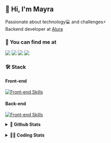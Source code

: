 ## 👋 Hi, I'm Mayra

Passionate about technology💻 and challenges⚡  
Backend developer at [Alura](https://www.alura.com.br)   

### 💬 You can find me at

<a href="https://mayra.dev" target="_blank" rel="noopener"><img src="https://img.shields.io/badge/-mayra.dev-005FED?style=flat&logo=Google-chrome&logoColor=white"/></a>
<a href="https://linkedin.com/in/mayraamaral" target="_blank" rel="noopener"><img src="https://img.shields.io/badge/-/mayraamaral-0077B5?style=flat&logo=Linkedin&logoColor=white"/></a>
<a href="mailto:mayra@mayra.dev" target="_blank" rel="noopener"><img src="https://img.shields.io/badge/-mayra@mayra.dev-D14836?style=flat&logo=Gmail&logoColor=white"/></a>
<a href="" target="_blank" rel="noopener"><img src="https://img.shields.io/badge/-mayraamaral-7289DA?style=flat&logo=Discord&logoColor=white"/></a>

### 🛠️ Stack
#### Front-end

[![Front-end Skills](https://skillicons.dev/icons?i=react,next,angular,redux,styledcomponents,html,css,sass,js,ts,figma)](https://skillicons.dev)
#### Back-end

[![Front-end Skills](https://skillicons.dev/icons?i=java,spring,hibernate,aws,idea,postgres,mysql,git,linux,bash,nodejs,docker,kubernetes,jenkins)](https://skillicons.dev)


<details>
    <summary><strong>📌 Github Stats</strong></summary>
    <br />
    <div align="center">
        <table>
      <td><img height="160em" src="https://github-readme-stats.vercel.app/api?username=mayraamaral&show_icons=true&theme=algolia&hide_border=true&hide=stars&count_private=true" alt="Readme stats"></td>
      <td><img height="160em" src="https://github-readme-stats.vercel.app/api/top-langs/?username=mayraamaral&&layout=compact&&theme=algolia&hide_border=true&langs_count=6" alt="Language stats"></td>
       </table>
  </div> 
    

  <p align="center">
    <img src="https://github-readme-streak-stats.herokuapp.com?user=mayraamaral&theme=dark&hide_border=true&date_format=j%20M%5B%20Y%5D&locale=pt-br&background=050F2C&ring=0195DD&fire=23AA7D&currStreakLabel=23AA7D" alt="Streak stats">
  </p> 
</details>

<br />

<details>
  <summary><strong>👩‍💻 Coding Stats</strong></summary>
  <br />
  
  <!--START_SECTION:waka-->
![Code Time](http://img.shields.io/badge/Code%20Time-797%20hrs%2018%20mins-blue)

**🐱 My GitHub Data** 

> 📦 640.7 kB Used in GitHub's Storage 
 > 
> 🏆 426 Contributions in the Year 2025
 > 
> 🚫 Not Opted to Hire
 > 
> 📜 64 Public Repositories 
 > 
> 🔑 35 Private Repositories 
 > 
**I'm an Early 🐤** 

```text
🌞 Morning                22169 commits       ██████░░░░░░░░░░░░░░░░░░░   23.39 % 
🌆 Daytime                54957 commits       ██████████████░░░░░░░░░░░   57.97 % 
🌃 Evening                17387 commits       █████░░░░░░░░░░░░░░░░░░░░   18.34 % 
🌙 Night                  283 commits         ░░░░░░░░░░░░░░░░░░░░░░░░░   00.30 % 
```
📅 **I'm Most Productive on Wednesday** 

```text
Monday                   19783 commits       █████░░░░░░░░░░░░░░░░░░░░   20.87 % 
Tuesday                  13928 commits       ████░░░░░░░░░░░░░░░░░░░░░   14.69 % 
Wednesday                24080 commits       ██████░░░░░░░░░░░░░░░░░░░   25.40 % 
Thursday                 18830 commits       █████░░░░░░░░░░░░░░░░░░░░   19.86 % 
Friday                   17424 commits       █████░░░░░░░░░░░░░░░░░░░░   18.38 % 
Saturday                 311 commits         ░░░░░░░░░░░░░░░░░░░░░░░░░   00.33 % 
Sunday                   440 commits         ░░░░░░░░░░░░░░░░░░░░░░░░░   00.46 % 
```


📊 **This Week I Spent My Time On** 

```text
🕑︎ Time Zone: America/Sao_Paulo

💬 Programming Languages: 
TypeScript               12 hrs 2 mins       █████████████████████░░░░   85.32 % 
Java                     1 hr 13 mins        ██░░░░░░░░░░░░░░░░░░░░░░░   08.73 % 
Bash                     28 mins             █░░░░░░░░░░░░░░░░░░░░░░░░   03.40 % 
Other                    9 mins              ░░░░░░░░░░░░░░░░░░░░░░░░░   01.07 % 
JavaScript               4 mins              ░░░░░░░░░░░░░░░░░░░░░░░░░   00.55 % 

🔥 Editors: 
VS Code                  12 hrs 47 mins      ███████████████████████░░   90.59 % 
IntelliJ IDEA            1 hr 18 mins        ██░░░░░░░░░░░░░░░░░░░░░░░   09.29 % 
Unknown Editor           1 min               ░░░░░░░░░░░░░░░░░░░░░░░░░   00.12 % 

💻 Operating System: 
Linux                    14 hrs 6 mins       █████████████████████████   100.00 % 
```

**I Mostly Code in Java** 

```text
Java                     125 repos           ███████░░░░░░░░░░░░░░░░░░   29.00 % 
JavaScript               98 repos            ██████░░░░░░░░░░░░░░░░░░░   22.74 % 
TypeScript               81 repos            █████░░░░░░░░░░░░░░░░░░░░   18.79 % 
PHP                      2 repos             ░░░░░░░░░░░░░░░░░░░░░░░░░   00.46 % 
Python                   2 repos             ░░░░░░░░░░░░░░░░░░░░░░░░░   00.46 % 
```




 Last Updated on 26/03/2025 19:34:14 UTC
<!--END_SECTION:waka-->

</details>
